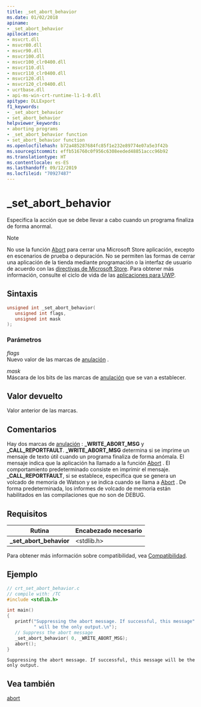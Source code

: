 ```yaml
---
title: _set_abort_behavior
ms.date: 01/02/2018
apiname:
- _set_abort_behavior
apilocation:
- msvcrt.dll
- msvcr80.dll
- msvcr90.dll
- msvcr100.dll
- msvcr100_clr0400.dll
- msvcr110.dll
- msvcr110_clr0400.dll
- msvcr120.dll
- msvcr120_clr0400.dll
- ucrtbase.dll
- api-ms-win-crt-runtime-l1-1-0.dll
apitype: DLLExport
f1_keywords:
- _set_abort_behavior
- set_abort_behavior
helpviewer_keywords:
- aborting programs
- _set_abort_behavior function
- set_abort_behavior function
ms.openlocfilehash: b72a485287684fc85f1e232e89774e07a5e3f42b
ms.sourcegitcommit: effb516760c0f956c6308eeded48851accc96b92
ms.translationtype: HT
ms.contentlocale: es-ES
ms.lasthandoff: 09/12/2019
ms.locfileid: "70927487"
---
```

# <a name="_set_abort_behavior"></a>_set_abort_behavior

Especifica la acción que se debe llevar a cabo cuando un programa finaliza de forma anormal.

> [!NOTE]
> No use la función [Abort](abort.md) para cerrar una Microsoft Store aplicación, excepto en escenarios de prueba o depuración. No se permiten las formas de cerrar una aplicación de la tienda mediante programación o la interfaz de usuario de acuerdo con las [directivas de Microsoft Store](/legal/windows/agreements/store-policies). Para obtener más información, consulte el ciclo de vida de las [aplicaciones para UWP](/windows/uwp/launch-resume/app-lifecycle).

## <a name="syntax"></a>Sintaxis

```C
unsigned int _set_abort_behavior(
   unsigned int flags,
   unsigned int mask
);
```

### <a name="parameters"></a>Parámetros

*flags*<br/>
Nuevo valor de las marcas de [anulación](abort.md) .

*mask*<br/>
Máscara de los bits de las marcas de [anulación](abort.md) que se van a establecer.

## <a name="return-value"></a>Valor devuelto

Valor anterior de las marcas.

## <a name="remarks"></a>Comentarios

Hay dos marcas de [anulación](abort.md) : **_WRITE_ABORT_MSG** y **_CALL_REPORTFAULT**. **_WRITE_ABORT_MSG** determina si se imprime un mensaje de texto útil cuando un programa finaliza de forma anómala. El mensaje indica que la aplicación ha llamado a la función [Abort](abort.md) . El comportamiento predeterminado consiste en imprimir el mensaje. **_CALL_REPORTFAULT**, si se establece, especifica que se genera un volcado de memoria de Watson y se indica cuando se llama a [Abort](abort.md) . De forma predeterminada, los informes de volcado de memoria están habilitados en las compilaciones que no son de DEBUG.

## <a name="requirements"></a>Requisitos

|Rutina|Encabezado necesario|
|-------------|---------------------|
|**_set_abort_behavior**|\<stdlib.h>|

Para obtener más información sobre compatibilidad, vea [Compatibilidad](../../c-runtime-library/compatibility.md).

## <a name="example"></a>Ejemplo

```C
// crt_set_abort_behavior.c
// compile with: /TC
#include <stdlib.h>

int main()
{
   printf("Suppressing the abort message. If successful, this message"
          " will be the only output.\n");
   // Suppress the abort message
   _set_abort_behavior( 0, _WRITE_ABORT_MSG);
   abort();
}
```

```Output
Suppressing the abort message. If successful, this message will be the only output.
```

## <a name="see-also"></a>Vea también

[abort](abort.md)<br/>
